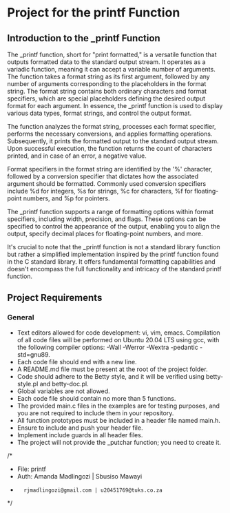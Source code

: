 # Project for the printf Function
## Introduction to the _printf Function
The _printf function, short for "print formatted," is a versatile function that outputs formatted data to the standard output stream. It operates as a variadic function, meaning it can accept a variable number of arguments. The function takes a format string as its first argument, followed by any number of arguments corresponding to the placeholders in the format string. The format string contains both ordinary characters and format specifiers, which are special placeholders defining the desired output format for each argument. In essence, the _printf function is used to display various data types, format strings, and control the output format.

The function analyzes the format string, processes each format specifier, performs the necessary conversions, and applies formatting operations. Subsequently, it prints the formatted output to the standard output stream. Upon successful execution, the function returns the count of characters printed, and in case of an error, a negative value.

Format specifiers in the format string are identified by the '%' character, followed by a conversion specifier that dictates how the associated argument should be formatted. Commonly used conversion specifiers include %d for integers, %s for strings, %c for characters, %f for floating-point numbers, and %p for pointers.

The _printf function supports a range of formatting options within format specifiers, including width, precision, and flags. These options can be specified to control the appearance of the output, enabling you to align the output, specify decimal places for floating-point numbers, and more.

It's crucial to note that the _printf function is not a standard library function but rather a simplified implementation inspired by the printf function found in the C standard library. It offers fundamental formatting capabilities and doesn't encompass the full functionality and intricacy of the standard printf function.

## Project Requirements
### General
- Text editors allowed for code development: vi, vim, emacs.
Compilation of all code files will be performed on Ubuntu 20.04 LTS using gcc, with the following compiler options: -Wall -Werror -Wextra -pedantic -std=gnu89.
- Each code file should end with a new line.
- A README.md file must be present at the root of the project folder.
- Code should adhere to the Betty style, and it will be verified using betty-style.pl and betty-doc.pl.
- Global variables are not allowed.
- Each code file should contain no more than 5 functions.
- The provided main.c files in the examples are for testing purposes, and you are not required to include them in your repository.
- All function prototypes must be included in a header file named main.h.
- Ensure to include and push your header file.
- Implement include guards in all header files.
- The project will not provide the _putchar function; you need to create it.

/*
* File: printf
* Auth: Amanda Madlingozi | Sbusiso Mawayi
*       rjmadlingozi@gmail.com | u20451769@tuks.co.za
*/
